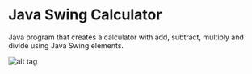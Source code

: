 # Java Swing Calculator

Java program that creates a calculator with add, subtract, multiply and divide using Java Swing elements.

![alt tag](dist/cal.png)
